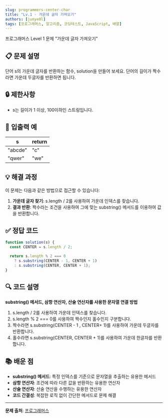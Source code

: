 ```yaml
---
slug: programmers-center-char
title: "Lv.1 - 가운데 글자 가져오기"
authors: [junye0l]
tags: [프로그래머스, 알고리즘, 코딩테스트, JavaScript, 배열]
---
```


프로그래머스 Level 1 문제 "가운데 글자 가져오기"

<!-- truncate -->

## 📋 문제 설명

단어 s의 가운데 글자를 반환하는 함수, solution을 만들어 보세요. 단어의 길이가 짝수라면 가운데 두글자를 반환하면 됩니다.

## 🔒 제한사항

- s는 길이가 1 이상, 100이하인 스트링입니다.

## 📝 입출력 예

| s       | return |
| ------- | ------ |
| "abcde" | "c"    |
| "qwer"  | "we"   |

## 💡 해결 과정

이 문제는 다음과 같은 방법으로 접근할 수 있습니다:

1. **가운데 글자 찾기**: s.length / 2를 사용하여 가운데 인덱스를 찾습니다.
2. **결과 반환**: 짝수라는 조건을 사용하여 그에 맞는 substring() 메서드를 이용하여 값을 반환합니다.

## ✅ 정답 코드

```js
function solution(s) {
  const CENTER = s.length / 2;

  return s.length % 2 === 0
    ? s.substring(CENTER - 1, CENTER + 1)
    : s.substring(CENTER, CENTER + 1);
}
```

## 🔍 코드 설명

**substring() 메서드, 삼항 연산자, 산술 연산자를 사용한 문자열 연결 방법**

1. s.length / 2를 사용하여 가운데 인덱스를 찾습니다.
2. s.length % 2 === 0를 사용하여 짝수인지 홀수인지 구분합니다.
3. 짝수라면 s.substring(CENTER - 1 , CENTER+ 1)를 사용하여 가운데 두글자를 반환합니다.
4. 홀수라면 s.substring(CENTER, CENTER + 1)를 사용하여 가운데 한글자를 반환합니다.

## 📚 배운 점

- **substring() 메서드**: 특정 인덱스를 기준으로 문자열을 추출하는 유용한 메서드
- **삼항 연산자**: 조건에 따라 다른 값을 반환하는 유용한 연산자
- **산술 연산자**: 산술 연산을 수행하는 유용한 연산자
- **코드 간결성**: 복잡한 로직 없이 간단한 메서드로 문제 해결

---

**문제 출처**: [프로그래머스](https://school.programmers.co.kr/learn/courses/30/lessons/12903)
